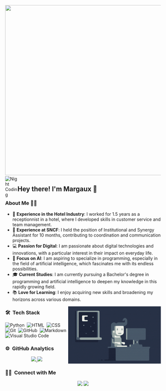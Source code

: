 <img src="https://img.freepik.com/vecteurs-libre/fond-cerveau-degrade_23-2150511972.jpg?t=st=1732527844~exp=1732531444~hmac=f1445648fcc47de03aa778e771349bf9d8ac1f3f7db132ec7cef9875d0a50fc8&w=996" width="1000" height="550" />
<img alt="Night Coding" src="./assets/Hand%20Wave.gif" width='40' align="left"/><h2>Hey there! I'm Margaux 🍭</h2>

<!-- ## 👋 &nbsp;Hey there! I'm Margaux -->

### About Me 👩‍💻

- 🏨 **Experience in the Hotel Industry**: I worked for 1.5 years as a receptionnist in a hotel, where I developed skills in customer service and team management.
- 🚄 **Experience at SNCF**: I held the position of Institutional and Synergy Assistant for 10 months, contributing to coordination and communication projects.
- 💻 **Passion for Digital**: I am passionate about digital technologies and innovations, with a particular interest in their impact on everyday life.
- 🤖 **Focus on AI**: I am aspiring to specialize in programming, especially in the field of artificial intelligence, which fascinates me with its endless possibilities.
- 🎓 **Current Studies**: I am currently pursuing a Bachelor's degree in programming and artificial intelligence to deepen my knowledge in this rapidly growing field.
- 📚 **Love for Learning**: I enjoy acquiring new skills and broadening my horizons across various domains.


<img alt="Night Coding" src="https://raw.githubusercontent.com/AVS1508/AVS1508/master/assets/Night-Coding.gif" align="right"/>

### 🛠 &nbsp;Tech Stack

![Python](https://img.shields.io/badge/-Python-05122A?style=flat&logo=python)&nbsp;
![HTML](https://img.shields.io/badge/-HTML-05122A?style=flat&logo=HTML5)&nbsp;
![CSS](https://img.shields.io/badge/-CSS-05122A?style=flat&logo=CSS3&logoColor=1572B6)&nbsp;
![Git](https://img.shields.io/badge/-Git-05122A?style=flat&logo=git)&nbsp;
![GitHub](https://img.shields.io/badge/-GitHub-05122A?style=flat&logo=github)&nbsp;
![Markdown](https://img.shields.io/badge/-Markdown-05122A?style=flat&logo=markdown)\
![Visual Studio Code](https://img.shields.io/badge/-Visual%20Studio%20Code-05122A?style=flat&logo=visual-studio-code&logoColor=007ACC)&nbsp;

### ⚙️ &nbsp;GitHub Analytics

<p align="center">
<a href="https://github.com/AVS1508">
  <img height="180em" src="https://github-readme-stats-eight-theta.vercel.app/api?username=margaux-troude&show_icons=true&theme=algolia&include_all_commits=true&count_private=true"/>
  <img height="180em" src="https://github-readme-stats-eight-theta.vercel.app/api/top-langs/?username=margaux-troude&layout=compact&langs_count=8&theme=algolia"/>
</a>
</p>

### 🤝🏻 &nbsp;Connect with Me

<p align="center">
<a href="(mailto:margaux.troude@laplateforme.io)"><img src="https://img.shields.io/badge/Gmail-D14836?style=for-the-badge&logo=gmail&logoColor=white"/></a>
<a href="(https://www.linkedin.com/in/margaux-troude-432a10213/)"><img src="https://img.shields.io/badge/LinkedIn-0077B5?style=for-the-badge&logo=linkedin&logoColor=white"/></a>
</p>

